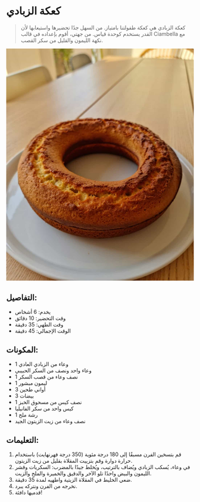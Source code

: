 # كعكة الزبادي 

> كعكة الزبادي هي كعكة طفولتنا بامتياز. من السهل جدًا تحضيرها واستيعابها لأن القدر يستخدم كوحدة قياس. من جهتي، أقوم بإعداده في قالب Ciambella مع نكهة الليمون والقليل من سكر القصب.

![كعكة الزبادي](https://github.com/anamorph/recettes/blob/master/photos/fr-dessert-gateau-au-yaourt-01.jpg?raw=true) 

## التفاصيل:
* يخدم: 6 أشخاص 
* وقت التحضير: 10 دقائق 
* وقت الطهي: 35 دقيقة 
* الوقت الإجمالي: 45 دقيقة 

## المكونات: 
* 1 وعاء من الزبادي العادي 
* وعاء واحد ونصف من السكر الحبيبي
* 1 نصف وعاء من قصب السكر 
* 1 ليمون مبشور
* 3 أواني طحين 
* 3 بيضات 
* 1 نصف كيس من مسحوق الخبز 
* كيس واحد من سكر الفانيليا 
* 1 رشة ملح 
* نصف وعاء من زيت الزيتون الجيد 

## التعليمات:
1. قم بتسخين الفرن مسبقًا إلى 180 درجة مئوية (350 درجة فهرنهايت) باستخدام حرارة دوارة وقم بتزييت المقلاة بقليل من زيت الزيتون. 
1. في وعاء، يُسكب الزبادي ويُضاف بالترتيب، ويُخلط جيدًا بالمضرب: السكريات وقشر الليمون والبيض واحدًا تلو الآخر والدقيق والخميرة والملح والزيت.
1. ضعي الخليط في المقلاة الزيتية واطهيه لمدة 35 دقيقة. 
1. نخرجه من الفرن ونتركه يبرد. 
1. قدميها دافئة!  
